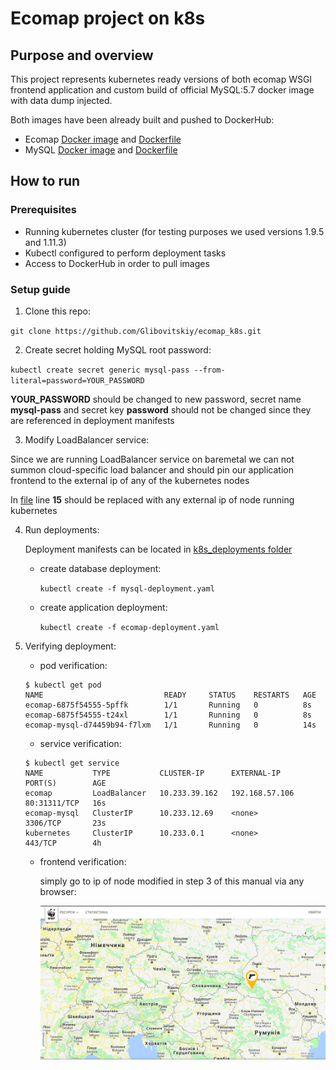 # Ecomap project on k8s
## Purpose and overview
This project represents kubernetes ready versions of both ecomap WSGI frontend application and custom build of official MySQL:5.7 docker image with data dump injected.

Both images have been already built and pushed to DockerHub:
- Ecomap [Docker image](https://hub.docker.com/r/leo160886/ecomap/) and [Dockerfile](ecomap_dockerized/Dockerfile)   
- MySQL [Docker image](https://hub.docker.com/r/leo160886/mysql-ecomap/) and [Dockerfile](ecomap_mysql_dockerized/Dockerfile)

## How to run
### Prerequisites
- Running kubernetes cluster (for testing purposes we used versions 1.9.5 and 1.11.3)
- Kubectl configured to perform deployment tasks
- Access to DockerHub in order to pull images

### Setup guide
1. Clone this repo:

  `git clone https://github.com/Glibovitskiy/ecomap_k8s.git`

2. Create secret holding MySQL root password:

  `kubectl create secret generic mysql-pass --from-literal=password=YOUR_PASSWORD`

  **YOUR_PASSWORD** should be changed to new password, secret name **mysql-pass** and secret key **password** should not be changed since they are referenced in deployment manifests

3. Modify LoadBalancer service:

  Since we are running LoadBalancer service on baremetal we can not summon cloud-specific load balancer and should pin our application frontend to the external ip of any of the kubernetes nodes

  In [file](k8s_deployments/ecomap-deployment.yaml) line **15** should be replaced with any external ip of node running kubernetes

4. Run deployments:

   Deployment manifests can be located in [k8s_deployments folder](k8s_deployments)
   - create database deployment:

     `kubectl create -f mysql-deployment.yaml`

   - create application deployment:

     `kubectl create -f ecomap-deployment.yaml`

5. Verifying deployment:

   - pod verification:

    ```
    $ kubectl get pod
    NAME                           READY     STATUS    RESTARTS   AGE
    ecomap-6875f54555-5pffk        1/1       Running   0          8s
    ecomap-6875f54555-t24xl        1/1       Running   0          8s
    ecomap-mysql-d74459b94-f7lxm   1/1       Running   0          14s
    ```     
   - service verification:

    ```
    $ kubectl get service
    NAME           TYPE           CLUSTER-IP      EXTERNAL-IP      PORT(S)        AGE
    ecomap         LoadBalancer   10.233.39.162   192.168.57.106   80:31311/TCP   16s
    ecomap-mysql   ClusterIP      10.233.12.69    <none>           3306/TCP       23s
    kubernetes     ClusterIP      10.233.0.1      <none>           443/TCP        4h
    ```

   - frontend verification:

     simply go to ip of node modified in step 3 of this manual via any browser:

     ![](frontend.png)
